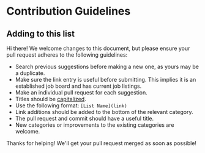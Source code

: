 # Contribution Guidelines

## Adding to this list

Hi there!  We welcome changes to this document, but please ensure your pull request adheres to the following guidelines:

- Search previous suggestions before making a new one, as yours may be a duplicate.
- Make sure the link entry is useful before submitting. This implies it is an established job board and has current job listings.
- Make an individual pull request for each suggestion.
- Titles should be [capitalized](http://grammar.yourdictionary.com/capitalization/rules-for-capitalization-in-titles.html).
- Use the following format: `[List Name](link)`
- Link additions should be added to the bottom of the relevant category.
- The pull request and commit should have a useful title.
- New categories or improvements to the existing categories are welcome.

Thanks for helping!  We'll get your pull request merged as soon as possible!
